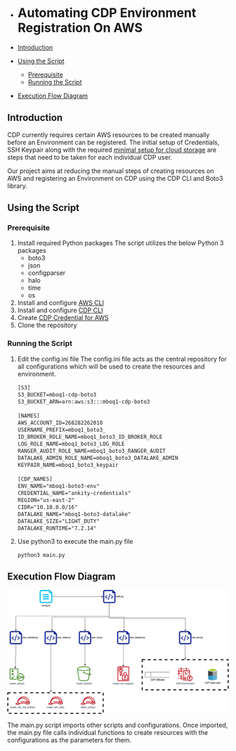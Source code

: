 - # Automating CDP Environment Registration On AWS

- [Introduction](#introduction)
- [Using the Script](#using-the-script)
  - [Prerequisite](#prerequisite)
  - [Running the Script](#running-the-script)
- [Execution Flow Diagram](#execution-flow-diagram)
  
## Introduction
CDP currently requires certain AWS resources to be created manually before an Environment can be registered. The initial setup of Credentials, SSH Keypair along with the required [minimal setup for cloud storage](https://docs.cloudera.com/cdp/latest/requirements-aws/topics/mc-idbroker-minimum-setup.html#mc-idbroker-minimum-setup) are steps that need to be taken for each individual CDP user. 

Our project aims at reducing the manual steps of creating resources on AWS and registering an Environment on CDP using the CDP CLI and Boto3 library. 
## Using the Script

### Prerequisite

1. Install required Python packages
   The script utilizes the below Python 3 packages
   - boto3
   - json
   - configparser
   - halo
   - time 
   - os
2. Install and configure [AWS CLI](https://docs.aws.amazon.com/cli/latest/userguide/getting-started-install.html)
3. Install and configure [CDP CLI](https://docs.cloudera.com/cdp/latest/cli/topics/mc-installing-cdp-client.html)
4. Create [CDP Credential for AWS](https://docs.cloudera.com/management-console/cloud/credentials-aws/topics/mc-create-role-based-credential.html)
5. Clone the repository
### Running the Script

1. Edit the config.ini file 
   The config.ini file acts as the central repository for all configurations which will be used to create the resources and environment. 
   ```
   [S3]
   S3_BUCKET=mboq1-cdp-boto3
   S3_BUCKET_ARN=arn:aws:s3:::mboq1-cdp-boto3

   [NAMES]
   AWS_ACCOUNT_ID=268282262010
   USERNAME_PREFIX=mboq1_boto3_
   ID_BROKER_ROLE_NAME=mboq1_boto3_ID_BROKER_ROLE
   LOG_ROLE_NAME=mboq1_boto3_LOG_ROLE
   RANGER_AUDIT_ROLE_NAME=mboq1_boto3_RANGER_AUDIT
   DATALAKE_ADMIN_ROLE_NAME=mboq1_boto3_DATALAKE_ADMIN
   KEYPAIR_NAME=mboq1_boto3_keypair
   
   [CDP_NAMES]
   ENV_NAME="mboq1-boto3-env"
   CREDENTIAL_NAME="ankity-credentials"
   REGION="us-east-2"
   CIDR="10.10.0.0/16"
   DATALAKE_NAME="mboq1-boto3-datalake"
   DATALAKE_SIZE="LIGHT_DUTY"
   DATALAKE_RUNTIME="7.2.14"
   ```
2. Use python3 to execute the main.py file
   ```
   python3 main.py
   ```
## Execution Flow Diagram 

![Execution Flow Diagram](images/MBO_Project.png)

The main.py script imports other scripts and configurations. Once imported, the main.py file calls individual functions to create resources with the configurations as the parameters for them.

